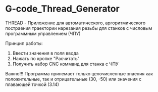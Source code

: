 # G-code_Thread_Generator

THREAD - Приложение для автоматического, аргоритмического постраения траектории нарезания резьбы для станков с числовым программным управлением (ЧПУ)


Принцип работы:
1. Ввести значения в поля ввода
2. Нажать по кропке "Расчитать"
3. Получить набор CNC комманд для станка с ЧПУ

Важно!!!
Программа принемает только целочисленные знаения как положительные, так и отрицательные (30, -50) или значения с плавающей точкой (3.14)
